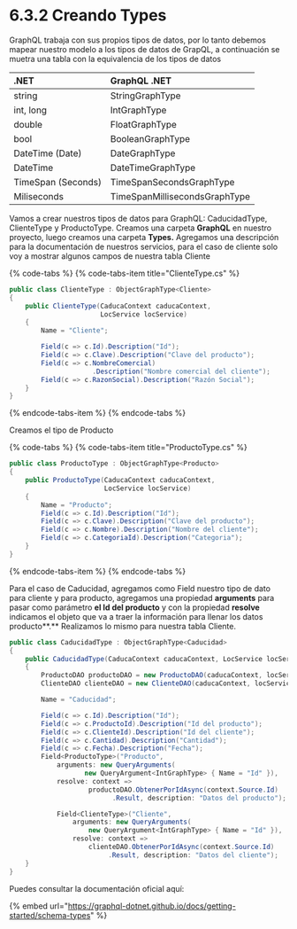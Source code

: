 # 6.3.2 Creando Types

GraphQL trabaja con sus propios tipos de datos, por lo tanto debemos mapear nuestro modelo a los tipos de datos de GrapQL, a continuación se muetra una tabla con la equivalencia de los tipos de datos

| .NET | GraphQL .NET |
| :--- | :--- |
| string | StringGraphType |
| int, long | IntGraphType |
| double | FloatGraphType |
| bool | BooleanGraphType |
| DateTime \(Date\) | DateGraphType |
| DateTime | DateTimeGraphType |
| TimeSpan \(Seconds\) | TimeSpanSecondsGraphType |
| Miliseconds | TimeSpanMillisecondsGraphType |

Vamos a crear nuestros tipos de datos para GraphQL: CaducidadType, ClienteType y ProductoType. Creamos una carpeta **GraphQL** en nuestro proyecto, luego creamos una carpeta **Types.** Agregamos una descripción para la documentación de nuestros servicios, para el caso de cliente solo voy a mostrar algunos campos de nuestra tabla Cliente

{% code-tabs %}
{% code-tabs-item title="ClienteType.cs" %}
```csharp
public class ClienteType : ObjectGraphType<Cliente>
{
    public ClienteType(CaducaContext caducaContext, 
                       LocService locService)
    {
        Name = "Cliente";

        Field(c => c.Id).Description("Id");
        Field(c => c.Clave).Description("Clave del producto");
        Field(c => c.NombreComercial)
                     .Description("Nombre comercial del cliente");
        Field(c => c.RazonSocial).Description("Razón Social");
    }
}
```
{% endcode-tabs-item %}
{% endcode-tabs %}

Creamos el tipo de Producto

{% code-tabs %}
{% code-tabs-item title="ProductoType.cs" %}
```csharp
public class ProductoType : ObjectGraphType<Producto>
{
    public ProductoType(CaducaContext caducaContext, 
                        LocService locService)
    {          
        Name = "Producto";
        Field(c => c.Id).Description("Id");
        Field(c => c.Clave).Description("Clave del producto");
        Field(c => c.Nombre).Description("Nombre del cliente");
        Field(c => c.CategoriaId).Description("Categoria");           
    }
}
```
{% endcode-tabs-item %}
{% endcode-tabs %}

Para el caso de Caducidad, agregamos como Field nuestro tipo de dato para cliente y para producto, agregamos una propiedad **arguments** para pasar como parámetro **el Id del producto** y con la propiedad **resolve** indicamos el objeto que va a traer la información para llenar los datos producto**.** Realizamos lo mismo para nuestra tabla Cliente.

```csharp
public class CaducidadType : ObjectGraphType<Caducidad>
{
    public CaducidadType(CaducaContext caducaContext, LocService locService)
    {
        ProductoDAO productoDAO = new ProductoDAO(caducaContext, locService);
        ClienteDAO clienteDAO = new ClienteDAO(caducaContext, locService);

        Name = "Caducidad";

        Field(c => c.Id).Description("Id");
        Field(c => c.ProductoId).Description("Id del producto");
        Field(c => c.ClienteId).Description("Id del cliente");
        Field(c => c.Cantidad).Description("Cantidad");
        Field(c => c.Fecha).Description("Fecha");
        Field<ProductoType>("Producto", 
            arguments: new QueryArguments(
                   new QueryArgument<IntGraphType> { Name = "Id" }),
            resolve: context => 
                    productoDAO.ObtenerPorIdAsync(context.Source.Id)
                          .Result, description: "Datos del producto");

            Field<ClienteType>("Cliente", 
                arguments: new QueryArguments(
                    new QueryArgument<IntGraphType> { Name = "Id" }),
                resolve: context => 
                    clienteDAO.ObtenerPorIdAsync(context.Source.Id)
                         .Result, description: "Datos del cliente");
    }
}
```

Puedes consultar la documentación oficial aquí:

{% embed url="https://graphql-dotnet.github.io/docs/getting-started/schema-types" %}



